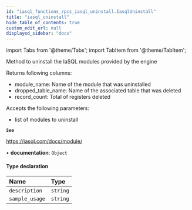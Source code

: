```yaml
---
id: "iasql_functions_rpcs_iasql_uninstall.IasqlUninstall"
title: "iasql_uninstall"
hide_table_of_contents: true
custom_edit_url: null
displayed_sidebar: "docs"
---
```


import Tabs from '@theme/Tabs';
import TabItem from '@theme/TabItem';

Method to uninstall the IaSQL modules provided by the engine

Returns following columns:
- module_name: Name of the module that was uninstalled
- dropped_table_name: Name of the associated table that was deleted
- record_count: Total of registers deleted

Accepts the following parameters:
- list of modules to uninstall

**`See`**

https://iasql.com/docs/module/

• **documentation**: `Object`

#### Type declaration

| Name | Type |
| :------ | :------ |
| `description` | `string` |
| `sample_usage` | `string` |
